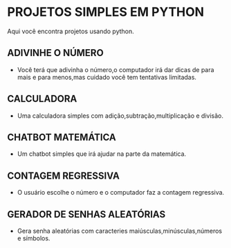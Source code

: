 # PROJETOS SIMPLES EM PYTHON
Aqui você encontra projetos usando python.

## ADIVINHE O NÚMERO
- Você terá que adivinha o número,o computador irá dar dicas de para mais e para menos,mas cuidado você tem tentativas limitadas.

## CALCULADORA
- Uma calculadora simples com adição,subtração,multiplicação e divisão.

## CHATBOT MATEMÁTICA
- Um chatbot simples que irá ajudar na parte da matemática.

## CONTAGEM REGRESSIVA
-  O usuário escolhe o número e o computador faz a contagem regressiva.

## GERADOR DE SENHAS ALEATÓRIAS
- Gera senha aleatórias com caracteries maiúsculas,minúsculas,números e símbolos.
